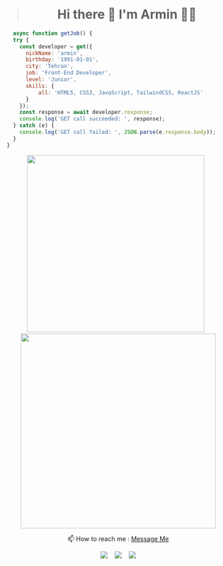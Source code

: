  >  <h1 align='center'>
  > Hi there 👋 I'm Armin 👨‍💻
</h1> 

``` js
  async function getJob() {
  try {
    const developer = get({
      nickName: 'armin',
      birthday: '1991-01-01',
      city: 'Tehran',
      job: 'Front-End Developer',
      level: 'Junior',
      skills: {
          all: 'HTML5, CSS3, JavaScript, TailwindCSS, ReactJS'
      }
    });
    const response = await developer.response;
    console.log('GET call succeeded: ', response);
  } catch (e) {
    console.log('GET call failed: ', JSON.parse(e.response.body));
  }
}
```
</p>
<p align='center'>
  <a href="#"><img src="https://github-readme-stats.vercel.app/api?username=arminbabaei&show_icons=true&count_private=true&theme=tokyonight" width="400"></a>
 &nbsp;&nbsp;
 <a href="#"><img src="https://github-readme-stats.vercel.app/api/top-langs/?username=arminbabaei&hide_progress=true" width="440"></a>
</p>
<p align='center'>
  📫 How to reach me : <a href='mailto:armin6911y@gmail.com'>Message Me</a>
</p>

<p align='center'>
 <a target='_blank' href='https://wa.link/i0w2c8'><img src="https://img.shields.io/badge/WhatsApp-Message-blue?logo=whatsapp&labelColor=4AC959&logoColor=fff&style=plastic"></a> &nbsp;&nbsp;
 <a target='_blank' href='https://t.me/armin_babaei'><img src="https://img.shields.io/badge/Telegram-Message-673f99?logo=telegram&labelColor=3BB2F0&logoColor=fff&style=plastic"></a> &nbsp;&nbsp;
 <a target='_blank' href='https://arminbabaei.ir/'><img src="https://img.shields.io/badge/Portfolio-Viewe-1c5c2d?logo=zincsearch&labelColor=868c07&logoColor=fff&style=plastic"></a>
</p>






